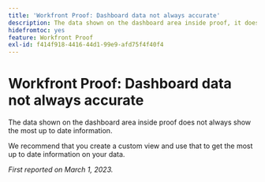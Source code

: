 ```yaml
---
title: 'Workfront Proof: Dashboard data not always accurate'
description: The data shown on the dashboard area inside proof, it does not always show the most up to date information. It is recommended you create a custom view and use that to get the most up to date information on your data.
hidefromtoc: yes
feature: Workfront Proof
exl-id: f414f918-4416-44d1-99e9-afd75f4f40f4
---
```

# Workfront Proof: Dashboard data not always accurate

The data shown on the dashboard area inside proof does not always show the most up to date information. 

We recommend that you create a custom view and use that to get the most up to date information on your data.

_First reported on March 1, 2023._
